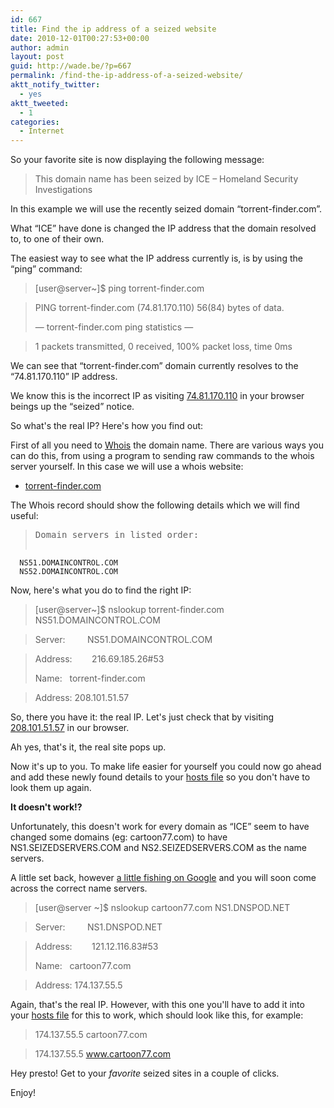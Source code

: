 ```yaml
---
id: 667
title: Find the ip address of a seized website
date: 2010-12-01T00:27:53+00:00
author: admin
layout: post
guid: http://wade.be/?p=667
permalink: /find-the-ip-address-of-a-seized-website/
aktt_notify_twitter:
  - yes
aktt_tweeted:
  - 1
categories:
  - Internet
---
```

<p class="lead">
  So your favorite site is now displaying the following message:
</p>

> This domain name has been seized by ICE &#8211; Homeland Security Investigations

In this example we will use the recently seized domain &#8220;torrent-finder.com&#8221;.

What &#8220;ICE&#8221; have done is changed the IP address that the domain resolved to, to one of their own.

The easiest way to see what the IP address currently is, is by using the &#8220;ping&#8221; command:

> [user@server~]$ ping torrent-finder.com
  
> PING torrent-finder.com (74.81.170.110) 56(84) bytes of data.
> 
> &#8212; torrent-finder.com ping statistics &#8212;
  
> 1 packets transmitted, 0 received, 100% packet loss, time 0ms

<!--more-->

We can see that &#8220;torrent-finder.com&#8221; domain currently resolves to the &#8220;74.81.170.110&#8221; IP address.

We know this is the incorrect IP as visiting [74.81.170.110](http://74.81.170.110/) in your browser beings up the &#8220;seized&#8221; notice.

So what's the real IP? Here's how you find out:

First of all you need to [Whois](http://en.wikipedia.org/wiki/Whois) the domain name. There are various ways you can do this, from using a program to sending raw commands to the whois server yourself. In this case we will use a whois website:

  * [torrent-finder.com](http://whoisx.co.uk/torrent-finder.com)

The Whois record should show the following details which we will find useful:

> <pre>Domain servers in listed order:
      NS51.DOMAINCONTROL.COM
      NS52.DOMAINCONTROL.COM
</pre>

Now, here's what you do to find the right IP:

> [user@server~]$ nslookup torrent-finder.com NS51.DOMAINCONTROL.COM
  
> Server:         NS51.DOMAINCONTROL.COM
  
> Address:        216.69.185.26#53
> 
> Name:   torrent-finder.com
  
> Address: 208.101.51.57

So, there you have it: the real IP. Let's just check that by visiting [208.101.51.57](http://208.101.51.57/) in our browser.

Ah yes, that's it, the real site pops up.

Now it's up to you. To make life easier for yourself you could now go ahead and add these newly found details to your [hosts file](http://en.wikipedia.org/wiki/Hosts_%28file%29) so you don't have to look them up again.

**It doesn't work!?**

Unfortunately, this doesn't work for every domain as &#8220;ICE&#8221; seem to have changed some domains (eg: cartoon77.com) to have NS1.SEIZEDSERVERS.COM and NS2.SEIZEDSERVERS.COM as the name servers.

A little set back, however [a little fishing on Google](http://www.google.co.uk/search?q=cartoon77.com+dns) and you will soon come across the correct name servers.

> [user@server ~]$ nslookup cartoon77.com NS1.DNSPOD.NET
  
> Server:         NS1.DNSPOD.NET
  
> Address:        121.12.116.83#53
> 
> Name:   cartoon77.com
  
> Address: 174.137.55.5

Again, that's the real IP. However, with this one you'll have to add it into your [hosts file](http://en.wikipedia.org/wiki/Hosts_%28file%29) for this to work, which should look like this, for example:

> 174.137.55.5 cartoon77.com
  
> 174.137.55.5 www.cartoon77.com

Hey presto! Get to your _favorite_ seized sites in a couple of clicks.

Enjoy!
